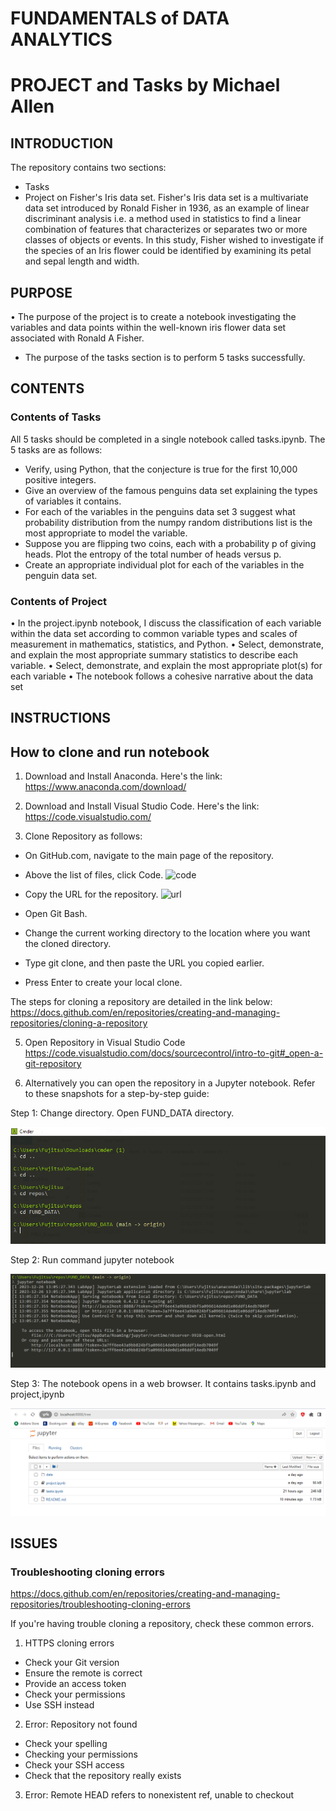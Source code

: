 # FUNDAMENTALS of DATA ANALYTICS

# PROJECT and Tasks by Michael Allen
## INTRODUCTION
The repository contains two sections:
- Tasks
- Project on Fisher's Iris data set.
Fisher's Iris data set is a multivariate data set introduced by Ronald Fisher in 1936, as an example of linear discriminant analysis i.e. a method used in statistics to find a linear combination of features that characterizes or separates two or more classes of objects or events. In this study, Fisher wished to investigate if the species of an Iris flower could be identified by examining its petal and sepal length and width.

## PURPOSE
 • The purpose of the project is to create a notebook investigating the variables and
data points within the well-known iris flower data set associated
with Ronald A Fisher.
- The purpose of the tasks section is to perform 5 tasks successfully.

## CONTENTS
### Contents of Tasks
All 5 tasks should be completed in a single notebook called tasks.ipynb.
The 5 tasks are as follows:
- Verify, using Python, that the conjecture is true for
the first 10,000 positive integers.
- Give an overview of the famous penguins data set explaining the types of variables it contains.
-  For each of the variables in the penguins data set 3 suggest what probability distribution from the numpy random distributions list is the most appropriate to model the variable.
-  Suppose you are flipping two coins, each with a probability p of giving heads. Plot the entropy of the total number of heads versus p.
-  Create an appropriate individual plot for each of the variables in the penguin data set.

### Contents of Project 
• In the project.ipynb notebook, I discuss the classification of each
variable within the data set according to common variable types
and scales of measurement in mathematics, statistics, and Python.
• Select, demonstrate, and explain the most appropriate summary
statistics to describe each variable.
• Select, demonstrate, and explain the most appropriate plot(s) for
each variable
• The notebook follows a cohesive narrative about the data
set

## INSTRUCTIONS

## How to clone and run notebook
1. Download and Install Anaconda. Here's the link:
https://www.anaconda.com/download/

2) Download and Install Visual Studio Code. Here's the link:
https://code.visualstudio.com/

3) Clone Repository as follows:
- On GitHub.com, navigate to the main page of the repository.
  
- Above the list of files, click Code.
  ![code](https://docs.github.com/assets/cb-14601/mw-1440/images/help/repository/code-button.webp)
  
- Copy the URL for the repository.
  ![url](https://docs.github.com/assets/cb-69468/mw-1440/images/help/repository/https-url-clone-cli.webp)
  
- Open Git Bash.
  
- Change the current working directory to the location where you want the cloned directory.
  
- Type git clone, and then paste the URL you copied earlier.
  
- Press Enter to create your local clone.
  
The steps for cloning a repository are detailed in the link below:
https://docs.github.com/en/repositories/creating-and-managing-repositories/cloning-a-repository

5) Open Repository in Visual Studio Code
https://code.visualstudio.com/docs/sourcecontrol/intro-to-git#_open-a-git-repository

6) Alternatively you can open the repository in a Jupyter notebook.
Refer to these snapshots for a step-by-step guide:

Step 1: Change directory. Open FUND_DATA directory.

![step_1](./img/step_1.PNG)

Step 2: Run command jupyter notebook

![step_2](./img/step_2.PNG)

Step 3: The notebook opens in a web browser. It contains tasks.ipynb and project,ipynb

![step_3](./img/step_3.PNG)


## ISSUES
### Troubleshooting cloning errors

https://docs.github.com/en/repositories/creating-and-managing-repositories/troubleshooting-cloning-errors

If you're having trouble cloning a repository, check these common errors.
1. HTTPS cloning errors
 - Check your Git version
 - Ensure the remote is correct
 - Provide an access token
 - Check your permissions
 - Use SSH instead
 
 2. Error: Repository not found
  - Check your spelling
  - Checking your permissions
  - Check your SSH access
  - Check that the repository really exists
  
 3. Error: Remote HEAD refers to nonexistent ref, unable to checkout
